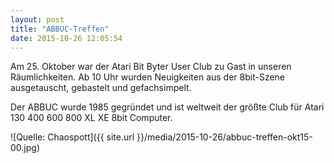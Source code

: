 ```yaml
---
layout: post
title: "ABBUC-Treffen"
date: 2015-10-26 12:05:54
---
```

Am 25. Oktober war der Atari Bit Byter User Club zu Gast in unseren Räumlichkeiten. Ab 10 Uhr wurden Neuigkeiten aus der 8bit-Szene ausgetauscht, gebastelt und gefachsimpelt. 


Der ABBUC wurde 1985 gegründet und ist weltweit der größte Club für Atari 130 400 600 800 XL XE 8bit Computer.

![Quelle: Chaospott]({{ site.url }}/media/2015-10-26/abbuc-treffen-okt15-00.jpg)
